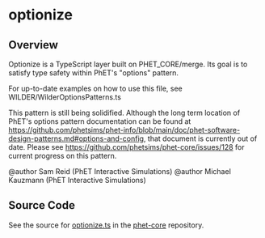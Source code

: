 # optionize

## Overview

Optionize is a TypeScript layer built on PHET_CORE/merge. Its goal is to satisfy type safety within PhET's "options"
pattern.

For up-to-date examples on how to use this file, see WILDER/WilderOptionsPatterns.ts

This pattern is still being solidified. Although the long term location of PhET's options pattern documentation
can be found at https://github.com/phetsims/phet-info/blob/main/doc/phet-software-design-patterns.md#options-and-config,
that document is currently out of date. Please see https://github.com/phetsims/phet-core/issues/128 for current
progress on this pattern.

@author Sam Reid (PhET Interactive Simulations)
@author Michael Kauzmann (PhET Interactive Simulations)



## Source Code

See the source for [optionize.ts](https://github.com/phetsims/phet-core/blob/main/js/optionize.ts) in the [phet-core](https://github.com/phetsims/phet-core) repository.
